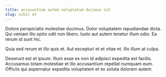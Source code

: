 ```yaml
---
title: accusantium autem voluptatum ducimus sit
slug: nihil et
---
```


Dolore perspiciatis molestiae ducimus. Dolor voluptatem repudiandae dicta. Qui veniam illo optio odit non libero. Iusto aut autem tenetur illum odio. Ea rerum id sunt hic.

Quia sed rerum et illo quis et. Aut excepturi et et vitae et. Illo illum at culpa.

Deserunt est et ipsum. Illum esse ex non id adipisci expedita est facilis. Accusamus totam molestiae et illo accusantium repellat numquam eum. Officiis qui aspernatur expedita voluptatem et ex soluta dolorem autem.
